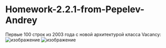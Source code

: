 # Homework-2.2.1-from-Pepelev-Andrey  
  
Первые 100 строк из 2003 года с новой архитектурой класса Vacancy:  
![изображение](https://user-images.githubusercontent.com/71896344/209586304-e5e065ef-57ee-4ff0-851b-bb55bf70b899.png)
![изображение](https://user-images.githubusercontent.com/71896344/209586317-d93bc146-effe-4d6c-ad68-a24346c0faa9.png)
